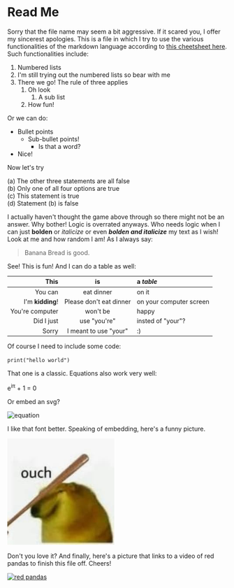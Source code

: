 # Read Me

Sorry that the file name may seem a bit aggressive. If it scared you, I offer my sincerest apologies. This is a file in which I try to use the various functionalities of the markdown language according to [this cheetsheet here](https://github.com/adam-p/markdown-here/wiki/Markdown-Cheatsheet). Such functionalities include: 

1. Numbered lists
2. I'm still trying out the numbered lists so bear with me
3. There we go! The rule of three applies 
   1. Oh look
      1. A sub list
   2. How fun!

Or we can do: 

* Bullet points
   * Sub-bullet points! 
      * Is that a word?
* Nice!  

Now let's try

(a) The other three statements are all false \
(b) Only one of all four options are true \
(c) This statement is true \
(d) Statement (b) is false 

I actually haven't thought the game above through so there might not be an answer. Why bother! Logic is overrated anyways. Who needs logic when I can just **bolden** or *italicize* or even ***bolden and italicize*** my text as I wish! Look at me and how random I am! As I always say: 

> Banana Bread is good. 

See! This is fun! And I can do a table as well:

|This|is|a *table*|
|-:|:-:|:-|
|You can|eat dinner|on it|
|I'm **kidding**!|Please don't eat dinner|on your computer screen|
|You're computer|won't be|happy|
|Did I just|use "you're"|insted of "your"?|
|Sorry|I meant to use "your"|:)|

Of course I need to include some code: 

`print("hello world")`
    
That one is a classic. Equations also work very well: 

e<sup>i&pi;</sup> + 1 = 0 

Or embed an svg? 

![equation](https://latex.codecogs.com/svg.latex?e^{i\pi}&plus;1=0 "Yay!")

I like that font better. Speaking of embedding, here's a funny picture.

![meme](IMG_7230.JPG "Haha!")

Don't you love it? And finally, here's a picture that links to a video of red pandas to finish this file off. Cheers! 

[![red pandas](http://img.youtube.com/vi/bQTr5gL-lh4/0.jpg)](http://www.youtube.com/watch?v=bQTr5gL-lh4 "Trust me, it's very cute.")

